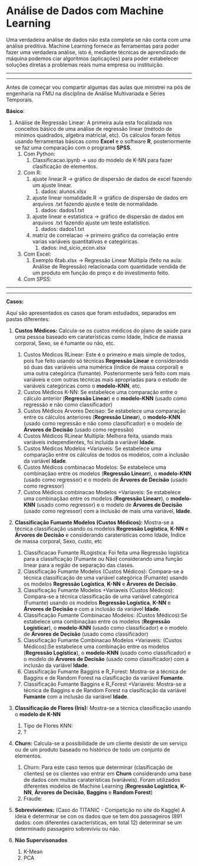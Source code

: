 # Análise de Dados com Machine Learning
 
Uma verdadeira análise de dados não esta completa se não conta com uma análise preditiva. Machine Learning fornece as ferramentas para poder fazer uma verdadera análise, isto é, mediante técnicas de aprendizado de máquina podemos ciar algoritmos (aplicações) para poder estabelecer soluções diretas a problemas reais numa empresa ou instituição. 

---
---


Antes de começar vou compartir algumas das aulas que ministrei na pós de engenharia na FMU na disciplina de Análise Multivariada e Séries Temporais.

**Básico**:

1. Análise de Regressão Linear: A primeira aula esta focalizada nos conceitos básico de uma análise de regressão linear (método de mínimos quadrados, algebra matricial, etc). Os cálculos foram feitos usando ferramentas básicas como **Excel** e o software **R**, posteriormente se faz uma comparação com o programa **SPSS**.
    1. Com Python:
       1. Classificacao.ipynb -> uso do modelo de K-NN para fazer clasificação de elementos.
    1. Com R:
       1. ajuste linear.R -> gráfico de dispersão de dados de excel fazendo um ajuste linear.
           1. dados: alunos.xlsx
       1. ajuste linear nomalidade.R -> gráfico de dispersão de dados em arquivos .txt fazendo ajuste e teste de normalidade.
           1. dados: dados1.txt
       1. ajuste linear e estatistica -> gráfico de dispersão de dados em arquivos .txt fazendo ajuste um teste estatístico.
           1. dados: dados1.txt
       1. matriz de correlacao -> primeiro gráfico da correlação entre varias variáveis quantitativas e categóricas.
           1. dados: ind_sicio_econ.xlsx
    1. Com Excel: 
        1. Exemplo 6tab.xlsx -> Regressão Linear Múltipla (feito na aula: Análise de Regressão) relacionada com quantidade vendida de um produto em função do preço e do investimento feito.
    1. Com SPSS:
    
---
---

**Casos:**

Aquí são apresentados os casos que foram estudados, separados em pastas diferentes:

1. **Custos Médicos:** Calcula-se os custos médicos do plano de saúde para uma pessoa baseado em caraterísticas como Idade, Índice de massa corporal, Sexo, se é fumante ou não, etc. 
    1. Custos Médicos RLinear: Este é o primeiro e mais simple de todos, pois fue feito usando só técnicas **Regressão Linear** e considerando só duas das variáveis uma numérica (índice de massa corporal) e uma outra categórica (fumante). Posteriormente será feito com mais variáveis e com outras técnicas mais apropriadas para o estudo de variáveis categóricas como o **modelo-KNN**, etc.  
    2. Custos Médicos K-NN: Se estabelece uma comparação entre o cálculo anterior (**Regressão Linear**) e o **modelo-KNN** (usado como regressão e não como classificador)
    3. Custos Médicos Arvores Decisao: Se estabelece uma comparação entre os cálculos anteriores (**Regressão Linear**), o **modelo-KNN** (usado como regressão e não como classificador) e o modelo de **Árvores de Decisão** (usado como regressão)
    4. Custos Médicos RLinear Multipla: Melhora feita, usando mais variáveis independientes, foi incluída a variável **Idade**.
    5. Custos Médicos Modelos +Variaveis: Se estabelece uma comparação entre os cálculos de todos os modelos, com a inclusão da variável **Idade**.
    6. Custos Médicos combinacao Modelos: Se estabelece uma combinaçãao entre os modelos (**Regressão Linearr**), o **modelo-KNN** (usado como regressor) e o modelo de **Árvores de Decisão** (usado como regressor)
    7. Custos Médicos combinacao Modelos +Variaveis: Se estabelece uma combinaçãao entre os modelos (**Regressão Linearr**), o **modelo-KNN** (usado como regressor) e o modelo de **Árvores de Decisão** (usado como regressor) com a inclusão de mais uma variável, **Idade**.

1. **Classificação Fumante Modelos (Custos Médicos):** Mostra-se a técnica classificação usando os modelos **Regressão Logística**, **K-NN** e **Árvores de Decisão** e considerando caraterísticas como Idade, Índice de massa corporal, Sexo, custo, etc
    1. Classificacao Fumante RLogistica: Foi feita uma Regressão logística para a classificação (Fumante ou Não) considerando uma função linear para a região de separação das clases. 
    2. Classificação Fumante Modelos (Custos Médicos): Compara-se a técnica classificação de uma variável categórica (Fumante) usando os modelos **Regressão Logística**, **K-NN** e **Árvores de Decisão**.
    3. Classificação Fumante Modelos +Variaveis (Custos Médicos): Compara-se a técnica classificação de uma variável categórica (Fumante) usando os modelos **Regressão Logística**, **K-NN** e **Árvores de Decisão** e com a inclusão da variável **Idade**.
    4. Classificação Fumante Combinacao Modelos: (Custos Médicos):Se estabelece uma combinaçãao entre os modelos (**Regressão Logísticar**), o **modelo-KNN** (usado como classificador) e o modelo de **Árvores de Decisão** (usado como classificador)
    5. Classificação Fumante Combinacao Modelos +Variaveis: (Custos Médicos):Se estabelece uma combinação entre os modelos (**Regressão Logística**), o **modelo-KNN** (usado como classificador) e o modelo de **Árvores de Decisão** (usado como classificador) com a inclusão da variável **Idade**.
    6. Classificação Fumante Baggins e R_Forest: Mostra-se a técnica de Baggins e de Random Forest na clasificação da variável **Fumante**.  
    7. Classificação Fumante Baggins e R_Forest +Variaveis: Mostra-se a técnica de Baggins e de Random Forest na clasificação da variável **Fumante** com a inclusão da variável **Idade**.
    
1. **Classificação de Flores (Iris):** Mostra-se a técnica classificação usando o **modelo de K-NN**
    1. Tipo de Flores KNN:
    2. ? 
1. **Churn:**  Calcula-se a possibilidade de um cliente desistir de um serviço ou de um produto baseado no histórico de todo um conjunto de elementos. 
    1. Churn: Para este caso temos que determinar (clasificação de clientes) se os clientes vao entrar em **Churn** considerando uma base de dados com muitas caraterísticas (variáveis). Foram utilizados diferentes modelos de Machine Learning (**Regressão Logística**, **K-NN**, **Árvores de Decisão**, **Baggins** e **Random Forest**) 
    2. Fraude:
1. **Sobrevivientes:** (Caso do TITANIC - Competição no site do Kaggle) A ideia é determinar se con os dados que se tem dos passageiros (891 dados: com diferentes características, em total 12) determinar se um determinado passageiro sobreviviu ou não.

3. **Não Supervisonados**
    1. K-Mean
    2. PCA 
    
